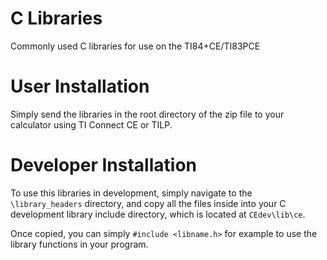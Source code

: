 # C Libraries
Commonly used C libraries for use on the TI84+CE/TI83PCE

# User Installation
Simply send the libraries in the root directory of the zip file to your calculator using TI Connect CE or TILP.

# Developer Installation
To use this libraries in development, simply navigate to the `\library_headers` directory, and copy all the files inside into your C development library include directory, which is located at `CEdev\lib\ce`.

Once copied, you can simply `#include <libname.h>` for example to use the library functions in your program.
